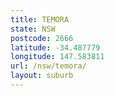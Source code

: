 ```yaml
---
title: TEMORA
state: NSW
postcode: 2666
latitude: -34.487779
longitude: 147.583811
url: /nsw/temora/
layout: suburb
---
```

